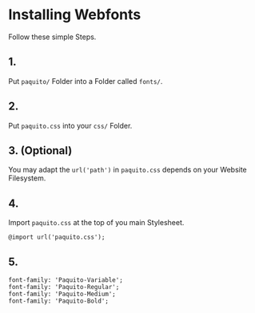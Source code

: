 # Installing Webfonts
Follow these simple Steps.

## 1.
Put `paquito/` Folder into a Folder called `fonts/`.

## 2.
Put `paquito.css` into your `css/` Folder.

## 3. (Optional)
You may adapt the `url('path')` in `paquito.css` depends on your Website Filesystem.

## 4.
Import `paquito.css` at the top of you main Stylesheet.

```
@import url('paquito.css');
```

## 5.


```
font-family: 'Paquito-Variable';
font-family: 'Paquito-Regular';
font-family: 'Paquito-Medium';
font-family: 'Paquito-Bold';
```

